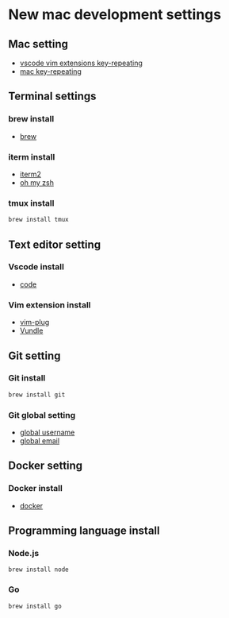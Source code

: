 # New mac development settings
## Mac setting
- [vscode vim extensions key-repeating](https://vimforvscode.com/enable-key-repeat-vim)
- [mac key-repeating](https://nullnull.dev/blog/how-to-enable-key-repeating-in-macos/#🏩👨_✨💖✨_👩)
## Terminal settings
### brew install
- [brew](https://brew.sh)

### iterm install
- [iterm2](https://iterm2.com)
- [oh my zsh](https://github.com/ohmyzsh/ohmyzsh)

### tmux install
```bash
brew install tmux
```

## Text editor setting
### Vscode install
- [code](https://code.visualstudio.com/download)

### Vim extension install 
- [vim-plug](https://github.com/junegunn/vim-plug)
- [Vundle](https://github.com/VundleVim/Vundle.vim)

## Git setting
### Git install
```bash
brew install git
```
### Git global setting
- [global username](https://docs.github.com/en/get-started/getting-started-with-git/setting-your-username-in-git)
- [global email](https://docs.github.com/en/account-and-profile/setting-up-and-managing-your-personal-account-on-github/managing-email-preferences/setting-your-commit-email-address)

## Docker setting
### Docker install
- [docker](https://www.docker.com)

## Programming language install
### Node.js
```
brew install node
```
### Go
```
brew install go
```
